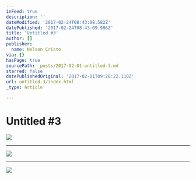 ```yaml
---
inFeed: true
description: ''
dateModified: '2017-02-24T08:43:08.582Z'
datePublished: '2017-02-24T08:43:09.996Z'
title: 'Untitled #3'
author: []
publisher:
  name: Nelson Cristo
via: {}
hasPage: true
sourcePath: _posts/2017-02-01-untitled-3.md
starred: false
datePublishedOriginal: '2017-02-01T09:28:22.110Z'
url: untitled-3/index.html
_type: Article

---
```

# Untitled \#3
![](https://imgflo.herokuapp.com/graph/2b2431f8e7ba7b0/b52f7318ad1f6b9ed6fb6d509ff034c1/croprotate.jpg?cropheight=2566&cropwidth=3858&degrees=0&input=https%3A%2F%2Fthe-grid-user-content.s3-us-west-2.amazonaws.com%2F0b00b42c-4212-4f7c-b260-ceeec630698d.jpg&x=0&y=0)

---

![](https://the-grid-user-content.s3-us-west-2.amazonaws.com/c4bfb80e-16b2-40b7-ade5-b81094595081.jpg)

---

![](https://the-grid-user-content.s3-us-west-2.amazonaws.com/60587f1b-bea8-45b7-8aec-94f99be0a3ed.jpg)